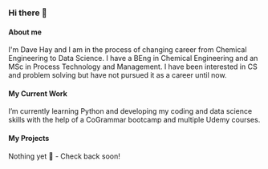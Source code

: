 ### Hi there 👋

#### About me

I'm Dave Hay and I am in the process of changing career from Chemical Engineering to Data Science. I have a BEng in Chemical Engineering and an MSc in Process Technology and Management. I have been interested in CS and problem solving but have not pursued it as a career until now.

#### My Current Work

I’m currently learning Python and developing my coding and data science skills with the help of a CoGrammar bootcamp and multiple Udemy courses.

#### My Projects

Nothing yet 🤔 - Check back soon!
  
<!--
**CriticallyDave/CriticallyDave** is a ✨ _special_ ✨ repository because its `README.md` (this file) appears on your GitHub profile.

Here are some ideas to get you started:

- 🔭 I’m currently working on ...
- 🌱 I’m currently learning ...
- 👯 I’m looking to collaborate on ...
- 🤔 I’m looking for help with ...
- 💬 Ask me about ...
- 📫 How to reach me: ...
- 😄 Pronouns: ...
- ⚡ Fun fact: ...
-->
